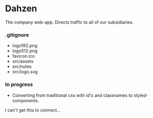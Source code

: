 # Dahzen
The company web-app. Directs traffic to all of our subsidiaries.

### .gitignore
- logo192.png
- logo512.png
- favicon.ico
- src/assets
- src/notes
- src/logo.svg

### In progress
- Converting from traditional css with id's and classnames to styled-components.

I can't get this to connect...